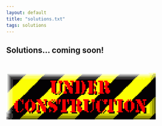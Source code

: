 ```yaml
---
layout: default
title: "solutions.txt"
tags: solutions
---
```


## Solutions... coming soon!
<br/>

![...coming soon!](../assets/img/solns.gif)